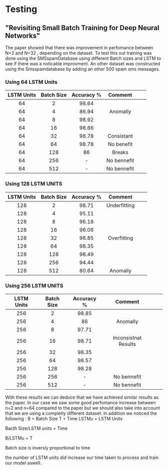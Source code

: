 # Testing 
## "Revisiting Small Batch Training for Deep Neural Networks" 


The paper showed that there was improvement in perfomance between N=2 and N=32 ,
depending on the dataset. To test this out training was done using the SMSspamDatabase
using different Batch sizes and LSTM to see if there was a noticable improvment.
An other dataset was constructed using the Smsspamdatabase by adding an other 500
spam sms messages.

### Using 64 LSTM Units

| LSTM Units | Batch Size | Accuracy % |   Comment   |   |   |
|:----------:|:----------:|:----------:|:-----------:|---|---|
|     64     |      2     |    98.64   |             |   |   |
|     64     |      4     |    86.94   |   Anomally  |   |   |
|     64     |      8     |    98.92   |             |   |   |
|     64     |     16     |    98.66   |             |   |   |
|     64     |     32     |    98.78   |  Consistant |   |   |
|     64     |     64     |    98.78   |  No benefit |   |   |
|     64     |     128    |     86     |    Breaks   |   |   |
|     64     |     256    |      -     | No bennefit |   |   |
|     64     |     512    |      -     | No bennefit |   |   |
### Using 128 LSTM UNITS
| LSTM Units | Batch Size | Accuracy % |    Comment   |   |   |
|:----------:|:----------:|:----------:|:------------:|---|---|
|     128    |      2     |    98.71   | Underfitting |   |   |
|     128    |      4     |    95.11   |              |   |   |
|     128    |      8     |    96.18   |              |   |   |
|     128    |     16     |    96.06   |              |   |   |
|     128    |     32     |    98.85   |  Overfitting |   |   |
|     128    |     64     |    98.35   |              |   |   |
|     128    |     128    |    98.49   |              |   |   |
|     128    |     256    |    94.44   |              |   |   |
|     128    |     512    |    80.64   |   Anomally   |   |   |

### Using 256 LSTM UNITS

| LSTM Units | Batch Size | Accuracy % |        Comment        |   |   |
|:----------:|:----------:|:----------:|:---------------------:|---|---|
|     256    |      2     |    98.85   |                       |   |   |
|     256    |      4     |     86     |        Anomally       |   |   |
|     256    |      8     |    97.71   |                       |   |   |
|     256    |     16     |    98.71   | Inconsistnat Results  |   |   |
|     256    |     32     |    98.35   |                       |   |   |
|     256    |     64     |    98.57   |                       |   |   |
|     256    |     128    |    98.28   |                       |   |   |
|     256    |     256    |      -     |      No bennefit      |   |   |
|     256    |     512    |      -     |      No bennefit      |   |   |


With these results we can deduce that we have achieved similar results as the paper.
In our case we saw some good perfomance increase between n=2 and n=64 compared to the paper
but we should also take into account that we are using a completly different dataset.
In addition we noticed the following :
B = Batch Size
T = Time
LSTMu = LSTM Units

Bacth Size/LSTM units = Time

B/LSTMu = T

Batch size is inversly proportional to time 

the number of LSTM units did increase our time taken to process and train our model aswell.